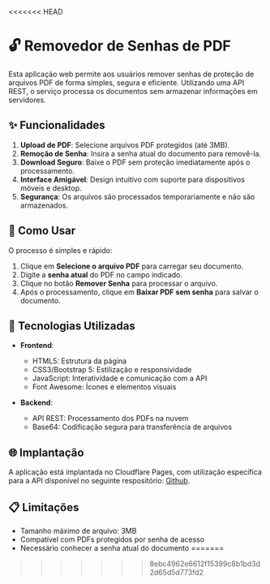 <<<<<<< HEAD
# 🔓 Removedor de Senhas de PDF

Esta aplicação web permite aos usuários remover senhas de proteção de arquivos PDF de forma simples, segura e eficiente. Utilizando uma API REST, o serviço processa os documentos sem armazenar informações em servidores.

## ✨ Funcionalidades

1. **Upload de PDF**: Selecione arquivos PDF protegidos (até 3MB).
2. **Remoção de Senha**: Insira a senha atual do documento para removê-la.
3. **Download Seguro**: Baixe o PDF sem proteção imediatamente após o processamento.
4. **Interface Amigável**: Design intuitivo com suporte para dispositivos móveis e desktop.
5. **Segurança**: Os arquivos são processados temporariamente e não são armazenados.

## 🚀 Como Usar

O processo é simples e rápido:

1. Clique em **Selecione o arquivo PDF** para carregar seu documento.
2. Digite a **senha atual** do PDF no campo indicado.
3. Clique no botão **Remover Senha** para processar o arquivo.
4. Após o processamento, clique em **Baixar PDF sem senha** para salvar o documento.

## 🔧 Tecnologias Utilizadas

- **Frontend**:
  - HTML5: Estrutura da página
  - CSS3/Bootstrap 5: Estilização e responsividade
  - JavaScript: Interatividade e comunicação com a API
  - Font Awesome: Ícones e elementos visuais

- **Backend**:
  - API REST: Processamento dos PDFs na nuvem
  - Base64: Codificação segura para transferência de arquivos

## 🌐 Implantação

A aplicação está implantada no Cloudflare Pages, com utilização específica para a API disponível no seguinte respositório: [Github](https://github.com/murs77r/RemoverSenhaPDF-WebService).

## 📋 Limitações

- Tamanho máximo de arquivo: 3MB
- Compatível com PDFs protegidos por senha de acesso
- Necessário conhecer a senha atual do documento
=======
>>>>>>> 8ebc4962e6612f15399c8b1bd3d2d65d5d773fd2
